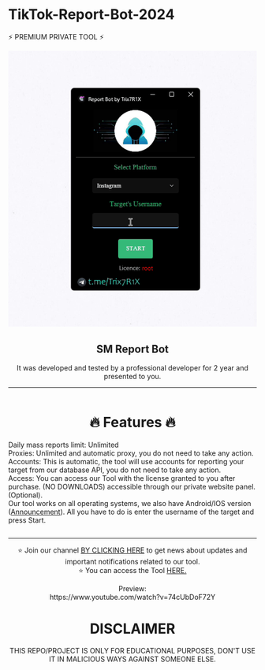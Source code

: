 # TikTok-Report-Bot-2024
⚡ PREMIUM PRIVATE TOOL ⚡

<div style="text-align: center;">

  <img src="toolv1.GIF" alt="animated" />
  <h2>SM Report Bot</h2>
  <p>
    It was developed and tested by a professional developer for 2 year and presented to you.
    <br/>
  </p>

  ---

  <div style="text-align: center; display: inline-block; max-width: 600px;"> <!-- Center-align the content under "🔥 Features 🔥" -->
    <h1>🔥 Features 🔥</h1>
    <ul style="list-style-type: none; padding: 0; text-align: left;">
      <li>Daily mass reports limit: Unlimited</li>
      <li>Proxies: Unlimited and automatic proxy, you do not need to take any action.</li>
      <li>Accounts: This is automatic, the tool will use accounts for reporting your target from our database API, you do not need to take any action.</li>
      <li>Access: You can access our Tool with the license granted to you after purchase. (NO DOWNLOADS) accessible through our private website panel. (Optional).</li>
      <li>Our tool works on all operating systems, we also have Android/IOS version (<a href="https://t.me/Trix7R1Xchannel/15" target="_blank">Announcement</a>). All you have to do is enter the username of the target and press Start.</li>
    </ul>
  </div>

  ---

  <p>
    ⭐ Join our channel <a href="https://t.me/Trix7R1Xchannel">BY CLICKING HERE</a> to get news about updates and important notifications related to our tool. <br>
    ⭐ You can access the Tool <a href="https://t.me/Trix7R1X_Bot">HERE.</a>
  </p>
Preview: <br>
https://www.youtube.com/watch?v=74cUbDoF72Y

  <h1>DISCLAIMER</h1>
  <p>
    THIS REPO/PROJECT IS ONLY FOR EDUCATIONAL PURPOSES, DON'T USE IT IN MALICIOUS WAYS AGAINST SOMEONE ELSE.
  </p>

</div>
